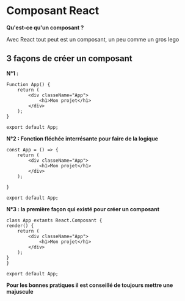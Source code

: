 # Composant React


**Qu'est-ce qu'un composant ?**

Avec React tout peut est un composant, un peu comme un gros lego


## 3 façons de créer un composant


**N°1 :**
  
    Function App() {
        return (
            <div classeName="App">
                <h1>Mon projet</h1>
            </div>
        );
    }

    export default App;


**N°2 : Fonction fléchée interrésante pour faire de la logique**

    const App = () => {
        return (
            <div classeName="App">
                <h1>Mon projet</h1>
            </div>
        );

    }

    export default App;


**N°3 : la première façon qui existé pour créer un composant**

    class App extants React.Composant {
    render() {
        return (
            <div classeName="App">
                <h1>Mon projet</h1>
            </div>
        );
    }
    }

    export default App;


**Pour les bonnes pratiques il est conseillé de toujours mettre une majuscule** 
